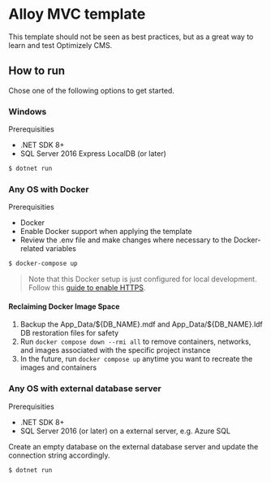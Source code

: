 # Alloy MVC template

This template should not be seen as best practices, but as a great way to learn and test Optimizely CMS. 

## How to run

Chose one of the following options to get started. 

### Windows

Prerequisities
- .NET SDK 8+
- SQL Server 2016 Express LocalDB (or later)

```bash
$ dotnet run
````

### Any OS with Docker

Prerequisities
- Docker
- Enable Docker support when applying the template
- Review the .env file and make changes where necessary to the Docker-related variables

```bash
$ docker-compose up
````

> Note that this Docker setup is just configured for local development. Follow this [guide to enable HTTPS](https://github.com/dotnet/dotnet-docker/blob/main/samples/run-aspnetcore-https-development.md).

#### Reclaiming Docker Image Space

1. Backup the App_Data/\${DB_NAME}.mdf and App_Data/\${DB_NAME}.ldf DB restoration files for safety
2. Run `docker compose down --rmi all` to remove containers, networks, and images associated with the specific project instance
3. In the future, run `docker compose up` anytime you want to recreate the images and containers

### Any OS with external database server

Prerequisities
- .NET SDK 8+
- SQL Server 2016 (or later) on a external server, e.g. Azure SQL

Create an empty database on the external database server and update the connection string accordingly.

```bash
$ dotnet run
````
